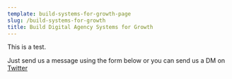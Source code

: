 ```yaml
---
template: build-systems-for-growth-page
slug: /build-systems-for-growth
title: Build Digital Agency Systems for Growth
---
```


This is a test.

Just send us a message using the form below or you can send us a DM on [Twitter](https://twitter.com/stackrole)
